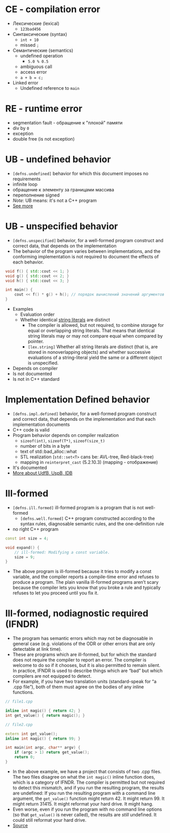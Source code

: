 
# CE - compilation error
- Лексические (lexical)
	- `123bad456`
- Синтаксические (syntax)
	- `int + 10`
	- missed `;`
- Семантические (semantics)
	- undefined operation
		- `5.0 % 0.5`
	- ambiguous call
	- access error
	- `a + b = c;`
- Linked error
	- Undefined reference to `main`

# RE - runtime error
- segmentation fault - обращение к "плохой" памяти
- div by `0`
- exception
- double free (is not exception)

# UB - undefined behavior
- `[defns.undefined]` behavior for which this document imposes no requirements
- infinite loop
- обращение к элементу за границами массива
- переполнение signed
- *Note*: UB means: it's not a C++ program
- [See more](https://en.cppreference.com/w/cpp/language/ub)

# UB - unspecified behavior
- `[defns.unspecified]` behavior, for a well-formed program construct and correct data, that depends on the implementation
- The behavior of the program varies between implementations, and the conforming implementation is not required to document the effects of each behavior.
```cpp
void f() { std::cout << 1; }
void g() { std::cout << 2; }
void h() { std::cout << 3; }

int main() {
	cout << f() * g() + h(); // порядок вычислений значений аргументов функции
}
```
- Examples
	- Evaluation order
	- Whether identical [string literals](https://en.cppreference.com/w/cpp/language/string_literal "cpp/language/string literal") are distinct
		- The compiler is allowed, but not required, to combine storage for equal or overlapping string literals. That means that identical string literals may or may not compare equal when compared by pointer.
		- `[lex.string]` Whether all string literals are distinct (that is, are stored in nonoverlapping objects) and whether successive evaluations of a string-literal yield the same or a different object is unspecified.
- Depends on compiler
- Is not documented
- Is not in C++ standard

# Implementation Defined behavior
- `[defns.impl.defined]` behavior, for a well-formed program construct and correct data, that depends on the implementation and that each implementation documents
- C++ code is valid
- Program behavior depends on compiler realization
	- `sizeof(int)`, `sizeof(T*)`, `sizeof(size_t)`
	- number of bits in a byte
	- text of std::bad_alloc::what
	- STL realization (`std::set<T>` cans be: AVL-tree, Red-black-tree)
	- mapping in `reinterpret_cast` (5.2.10.3) (mapping - отображение)
- It's documented
- [More  about UdfB, UspB, IDB](https://habr.com/ru/articles/450910/)

# Ill-formed
- `[defns.ill.formed]` ill-formed program is a program that is not well-formed
	- `[defns.well.formed]` C++ program constructed according to the syntax rules, diagnosable semantic rules, and the one-definition rule
- no right C++ program

```cpp
const int size = 4;

void expand() {
    // ill-formed: Modifying a const variable.
    size = 9;
}
```
- The above program is ill-formed because it tries to modify a const variable, and the compiler reports a compile-time error and refuses to produce a program. The plain vanilla ill-formed programs aren’t scary because the compiler lets you know that you broke a rule and typically refuses to let you proceed until you fix it.

# Ill-formed, nodiagnostic required (IFNDR)
- The program has semantic errors which may not be diagnosable in general case (e.g. violations of the ODR or other errors that are only detectable at link time).
- These are programs which are ill-formed, but for which the standard does not require the compiler to report an error. The compiler is welcome to do so if it chooses, but it is also permitted to remain silent. In practice, IFNDR is used to describe things which are “bad” but which compilers are not equipped to detect.
- For example, if you have two translation units (standard-speak for “a .cpp file”), both of them must agree on the bodies of any inline functions.
```cpp
// file1.cpp

inline int magic() { return 42; }
int get_value() { return magic(); }

// file2.cpp

extern int get_value();
inline int magic() { return 99; }

int main(int argc, char** argv) {
    if (argc > 1) return get_value();
    return 0;
}
```
- In the above example, we have a project that consists of two .cpp files. The two files disagree on what the `int magic()` inline function does, which is a category of IFNDR. The compiler is permitted but not required to detect this mismatch, and if you run the resulting program, the results are undefined: If you run the resulting program with a command line argument, the `get_value()` function might return 42. It might return 99. It might return 31415. It might reformat your hard drive. It might hang.
- Even worse, even if you run the program with no command line options (so that `get_value()` is never called), the results are _still_ undefined. It could still reformat your hard drive.
- [Source](https://devblogs.microsoft.com/oldnewthing/20240802-00/?p=110091)

